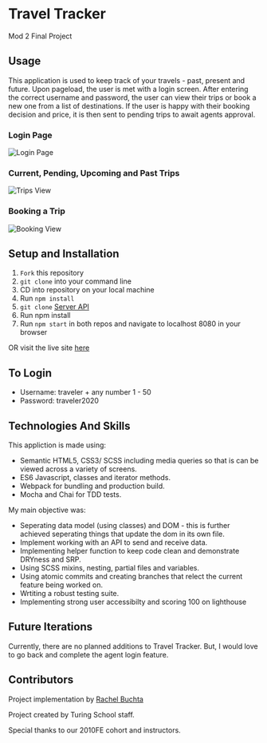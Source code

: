 # Travel Tracker
Mod 2 Final Project

## Usage
This application is used to keep track of your travels - past, present and future. Upon pageload, the user is met with a login screen. After entering the correct username and password, the user can view their trips or book a new one from a list of destinations. If the user is happy with their booking decision and price, it is then sent to pending trips to await agents approval.

### Login Page
![Login Page](https://media.giphy.com/media/V5NpZNe82o6taMDiu7/giphy.gif)
### Current, Pending, Upcoming and Past Trips
![Trips View](https://media.giphy.com/media/P5PowQ27ITWkrbphMu/giphy.gif)
### Booking a Trip
![Booking View](https://media.giphy.com/media/7vnJGB0VQRuzxbxwx5/giphy.gif)


## Setup and Installation

1. `Fork` this repository
2. `git clone` into your command line
3. CD into repository on your local machine
4. Run `npm install`
5. `git clone` [Server API](https://github.com/turingschool-examples/travel-tracker-api)
6. Run npm install
7. Run `npm start` in both repos and navigate to localhost 8080 in your browser

OR visit the live site [here](https://rachelbuchta.github.io/travel-tracker-rb/)

## To Login

* Username: traveler + any number 1 - 50
* Password: traveler2020

## Technologies And Skills

This appliction is made using:
* Semantic HTML5, CSS3/ SCSS including media queries so that is can be viewed across a variety of screens.
* ES6 Javascript, classes and iterator methods.
* Webpack for bundling and production build.
* Mocha and Chai for TDD tests.

My main objective was:
* Seperating data model (using classes) and DOM - this is further achieved seperating things that update the dom in its own file.
* Implement working with an API to send and receive data.
* Implementing helper function to keep code clean and demonstrate DRYness and SRP.
* Using SCSS mixins, nesting, partial files and variables.
* Using atomic commits and creating branches that relect the current feature being worked on.
* Wrtiting a robust testing suite.
* Implementing strong user accessibilty and scoring 100 on lighthouse

## Future Iterations

Currently, there are no planned additions to Travel Tracker. But, I would love to go back and complete the agent login feature.

## Contributors

Project implementation by [Rachel Buchta](https://github.com/rachelbuchta)

Project created by Turing School staff.

Special thanks to our 2010FE cohort and instructors.
